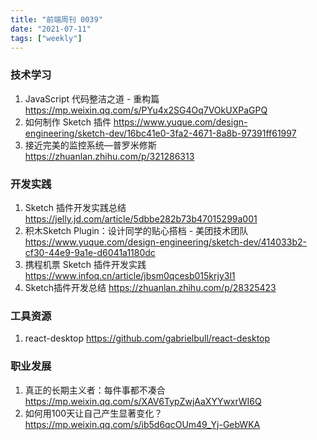 ```yaml
---
title: "前端周刊 0039"
date: "2021-07-11"
tags: ["weekly"]
---
```


### 技术学习
1. JavaScript 代码整洁之道 - 重构篇 https://mp.weixin.qq.com/s/PYu4x2SG4Oq7VOkUXPaGPQ
2. 如何制作 Sketch 插件 https://www.yuque.com/design-engineering/sketch-dev/16bc41e0-3fa2-4671-8a8b-97391ff61997
3. 接近完美的监控系统—普罗米修斯 https://zhuanlan.zhihu.com/p/321286313

### 开发实践
1. Sketch 插件开发实践总结 https://jelly.jd.com/article/5dbbe282b73b47015299a001
2. 积木Sketch Plugin：设计同学的贴心搭档 - 美团技术团队 https://www.yuque.com/design-engineering/sketch-dev/414033b2-cf30-44e9-9a1e-d6041a1180dc
3. 携程机票 Sketch 插件开发实践 https://www.infoq.cn/article/jbsm0qcesb015krjy3l1
4. Sketch插件开发总结 https://zhuanlan.zhihu.com/p/28325423

### 工具资源
1. react-desktop https://github.com/gabrielbull/react-desktop

### 职业发展
1. 真正的长期主义者：每件事都不凑合 https://mp.weixin.qq.com/s/XAV6TypZwjAaXYYwxrWI6Q
2. 如何用100天让自己产生显著变化？ https://mp.weixin.qq.com/s/ib5d6qcOUm49_Yj-GebWKA
